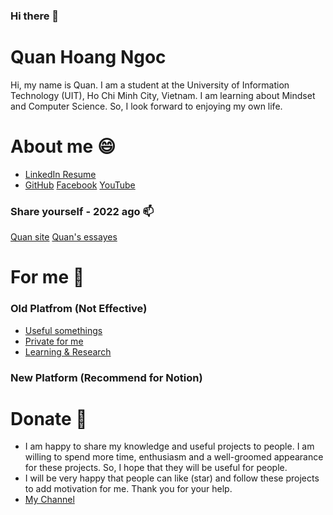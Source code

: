 ### Hi there 👋
# Quan Hoang Ngoc 
Hi, my name is Quan. I am a student at the University of Information Technology (UIT), Ho Chi Minh City, Vietnam. I am learning about Mindset and Computer Science. So, I look forward to enjoying my own life. 

# About me 😄
- [LinkedIn Resume](https://www.linkedin.com/in/quanhoangngoc/) 
- [GitHub](https://github.com/QuanHoangNgoc?tab=stars)
  [Facebook](https://www.facebook.com/quanhnqt)
  [YouTube](https://www.youtube.com/@QuanHoangNgoc-yu9uo?sub_confirmation=1) 
### Share yourself - 2022 ago 📫
[Quan site](https://sites.google.com/view/hoangngocquan/home?fbclid=IwAR19-OvVtYz1TaMStSQ_BrDJ4g3rshGup14P3GR1ri77oQe2_XzvLwBVDis)
[Quan's essayes](https://sites.google.com/view/quan12i/trang-ch%E1%BB%A7?fbclid=IwAR3FfEwShxH6ZSOuZovAmZRb5TsljtnbunuYTHFITcd_K4odDwrVUyzzvjQ)
<!---
[notion](https://www.notion.so/quanhn/M-C-TI-U-2194feefabf14640be0aff232a5e9ba1?pvs=4)
---> 

# For me 🌱
### Old Platfrom (Not Effective) 
  - [Useful somethings](https://github.com/QuanHoangNgoc/.for_me) 
  - [Private for me](https://github.com/QuanHoangNgoc/.for_me_private)
  - [Learning & Research](https://github.com/QuanHoangNgoc/.for_me/tree/LEARNING) 
### New Platform (Recommend for Notion) 

# Donate 🤔
- I am happy to share my knowledge and useful projects to people. I am willing to spend more time, enthusiasm and a well-groomed appearance for these projects. So, I hope that they will be useful for people.
- I will be very happy that people can like (star) and follow these projects to add motivation for me. Thank you for your help.
- [My Channel](https://www.youtube.com/@QuanHoangNgoc-yu9uo?sub_confirmation=1) 


<!--
- 🔭 I’m currently working on ...
- 🌱 I’m currently learning ...
- 👯 I’m looking to collaborate on ...
- 🤔 I’m looking for help with ...
- 💬 Ask me about ...
- 📫 How to reach me: ...
- 😄 Pronouns: ...
- ⚡ Fun fact: ...
-->

